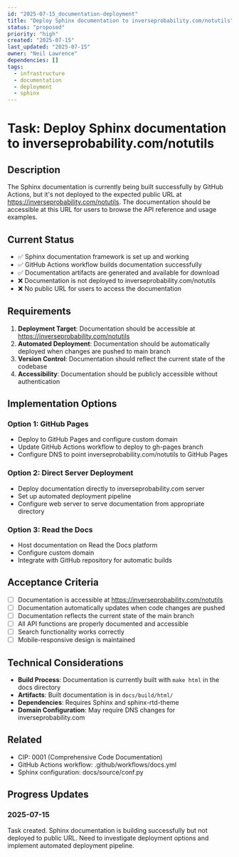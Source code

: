 ```yaml
---
id: "2025-07-15_documentation-deployment"
title: "Deploy Sphinx documentation to inverseprobability.com/notutils"
status: "proposed"
priority: "high"
created: "2025-07-15"
last_updated: "2025-07-15"
owner: "Neil Lawrence"
dependencies: []
tags:
  - infrastructure
  - documentation
  - deployment
  - sphinx
---
```


# Task: Deploy Sphinx documentation to inverseprobability.com/notutils

## Description

The Sphinx documentation is currently being built successfully by GitHub Actions, but it's not deployed to the expected public URL at https://inverseprobability.com/notutils. The documentation should be accessible at this URL for users to browse the API reference and usage examples.

## Current Status

- ✅ Sphinx documentation framework is set up and working
- ✅ GitHub Actions workflow builds documentation successfully
- ✅ Documentation artifacts are generated and available for download
- ❌ Documentation is not deployed to inverseprobability.com/notutils
- ❌ No public URL for users to access the documentation

## Requirements

1. **Deployment Target**: Documentation should be accessible at https://inverseprobability.com/notutils
2. **Automated Deployment**: Documentation should be automatically deployed when changes are pushed to main branch
3. **Version Control**: Documentation should reflect the current state of the codebase
4. **Accessibility**: Documentation should be publicly accessible without authentication

## Implementation Options

### Option 1: GitHub Pages
- Deploy to GitHub Pages and configure custom domain
- Update GitHub Actions workflow to deploy to gh-pages branch
- Configure DNS to point inverseprobability.com/notutils to GitHub Pages

### Option 2: Direct Server Deployment
- Deploy documentation directly to inverseprobability.com server
- Set up automated deployment pipeline
- Configure web server to serve documentation from appropriate directory

### Option 3: Read the Docs
- Host documentation on Read the Docs platform
- Configure custom domain
- Integrate with GitHub repository for automatic builds

## Acceptance Criteria

- [ ] Documentation is accessible at https://inverseprobability.com/notutils
- [ ] Documentation automatically updates when code changes are pushed
- [ ] Documentation reflects the current state of the main branch
- [ ] All API functions are properly documented and accessible
- [ ] Search functionality works correctly
- [ ] Mobile-responsive design is maintained

## Technical Considerations

- **Build Process**: Documentation is currently built with `make html` in the docs directory
- **Artifacts**: Built documentation is in `docs/build/html/`
- **Dependencies**: Requires Sphinx and sphinx-rtd-theme
- **Domain Configuration**: May require DNS changes for inverseprobability.com

## Related

- CIP: 0001 (Comprehensive Code Documentation)
- GitHub Actions workflow: .github/workflows/docs.yml
- Sphinx configuration: docs/source/conf.py

## Progress Updates

### 2025-07-15
Task created. Sphinx documentation is building successfully but not deployed to public URL. Need to investigate deployment options and implement automated deployment pipeline. 